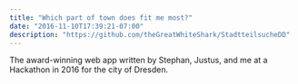 ```yaml
---
title: "Which part of town does fit me most?"
date: "2016-11-10T17:39:21-07:00"
description: "https://github.com/theGreatWhiteShark/StadtteilsucheDD"
---
```


The award-winning web app written by Stephan, Justus, and me at a
Hackathon in 2016 for the city of Dresden.
